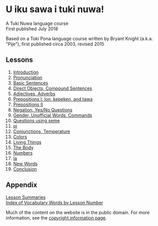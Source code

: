U iku sawa i tuki nuwa!
=======

A Tuki Nuwa language course\
First published July 2018

Based on a Toki Pona language course written by Bryant Knight (a.k.a. "Pije"),
first published circa 2003, revised 2015


Lessons
----

01. [Introduction](okamasona1.php)
02. [Pronunciation](okamasona2.php)
03. [Basic Sentences](okamasona3.php)
04. [Direct Objects, Compound Sentences](okamasona4.php)
05. [Adjectives, Adverbs](okamasona5.php)
06. [Prepositions I: lon, kepeken, and tawa](okamasona6.php)
07. [Prepositions II](okamasona7.php)
08. [Negation, Yes/No Questions](okamasona8.php)
09. [Gender, Unofficial Words, Commands](okamasona9.php)
10. [Questions using seme](okamasona10.php)
11. [pi](okamasona11.php)
12. [Conjunctions, Temperature](okamasona12.php)
13. [Colors](okamasona13.php)
14. [Living Things](okamasona14.php)
15. [The Body](okamasona15.php)
16. [Numbers](okamasona16.php)
17. [la](okamasona17.php)
18. [New Words](okamasona18.php)
19. [Conclusion](okamasona19.php)

Appendix
----
[Lesson Summaries](okamasonasumm.php)\
[Index of Vocabulary Words by Lesson Number](okamasonavocab.php)
 

Much of the content on the website is in the public domain. For more information, see the [copyright information page](copyright.php).

